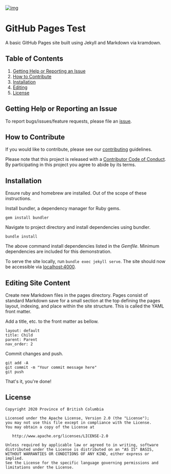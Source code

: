 [![img](https://img.shields.io/badge/Lifecycle-Retired-d45500)](https://github.com/bcgov/repomountie/blob/master/doc/lifecycle-badges.md)

# GitHub Pages Test

A basic GitHub Pages site built using Jekyll and Markdown via kramdown.

## Table of Contents

1. [Getting Help or Reporting an Issue](#getting-help-or-reporting-an-issue)
1. [How to Contribute](#how-to-contribute)
1. [Installation](#installation)
1. [Editing](#editing-site-content)
1. [License](#license)

## Getting Help or Reporting an Issue

To report bugs/issues/feature requests, please file an [issue](https://github.com/bcgov/common-components-wiki/issues).

## How to Contribute

If you would like to contribute, please see our [contributing](CONTRIBUTING.md) guidelines.

Please note that this project is released with a [Contributor Code of Conduct](CODE-OF-CONDUCT.md). By participating in this project you agree to abide by its terms.

## Installation

Ensure ruby and homebrew are installed. Out of the scope of these instructions.

Install bundler, a dependency manager for Ruby gems.

`gem install bundler`

Navigate to project directory and install dependencies using bundler.

`bundle install`

The above command install dependencies listed in the *Gemfile*. Minimum dependencies are included for this demonstration.

To serve the site locally, run `bundle exec jekyll serve`. The site should now be accessible via [localhost:4000](http://localhost:4000).

## Editing Site Content

Create new Markdown files in the pages directory. Pages consist of standard Markdown save for a small section at the top defining the pages layout, indexing, and place within the site structure. This is called the YAML front matter.

Add a title, etc. to the front matter as bellow.

```
layout: default
title: Child
parent: Parent
nav_order: 2
```

Commit changes and push.

```
git add -A
git commit -m "Your commit message here"
git push
```

That's it, you're done!

## License

    Copyright 2020 Province of British Columbia

    Licensed under the Apache License, Version 2.0 (the "License");
    you may not use this file except in compliance with the License.
    You may obtain a copy of the License at

       http://www.apache.org/licenses/LICENSE-2.0

    Unless required by applicable law or agreed to in writing, software
    distributed under the License is distributed on an "AS IS" BASIS,
    WITHOUT WARRANTIES OR CONDITIONS OF ANY KIND, either express or implied.
    See the License for the specific language governing permissions and
    limitations under the License.
